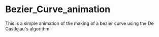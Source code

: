 # Bezier_Curve_animation
This is a simple animation of the making of a bezier curve using the De Castlejau's algorithm
